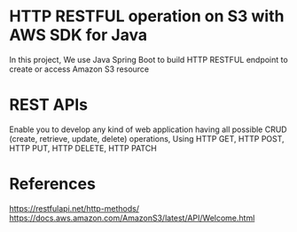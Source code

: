 # HTTP RESTFUL operation on S3 with AWS SDK for Java 
In this project, We use Java Spring Boot to build HTTP RESTFUL endpoint to create or access Amazon S3 resource

# REST APIs
Enable you to develop any kind of web application having all possible CRUD (create, retrieve, update, delete) operations,
Using HTTP GET,  HTTP POST,  HTTP PUT, HTTP DELETE, HTTP PATCH

# References
https://restfulapi.net/http-methods/
https://docs.aws.amazon.com/AmazonS3/latest/API/Welcome.html
